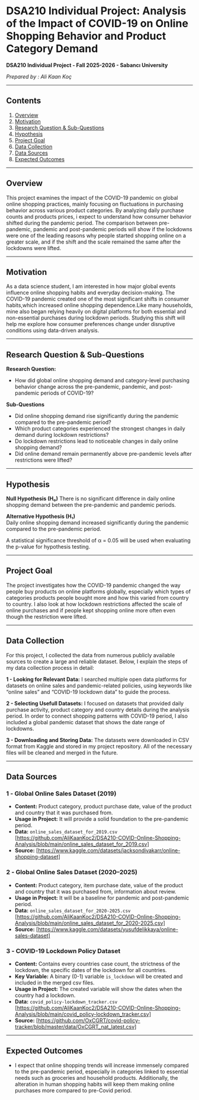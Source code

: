 # DSA210 Individual Project: Analysis of the Impact of COVID-19 on Online Shopping Behavior and Product Category Demand

**DSA210 Individual Project - Fall 2025-2026 - Sabancı University**

*Prepared by : Ali Kaan Koç*

---

## Contents
1. [Overview](#overview)
2. [Motivation](#motivation)
3. [Research Question & Sub-Questions](#research-question--sub-questions)
4. [Hypothesis](#hypothesis)
5. [Project Goal](#project-goal)
6. [Data Collection](#data-collection)
7. [Data Sources](#data-sources)
8. [Expected Outcomes](#expected-outcomes)
   
---

## Overview 
This project examines the impact of the COVID-19 pandemic on global online shopping practices, mainly focusing on fluctuations in purchasing behavior across various product categories. By analyzing daily purchase counts and products prices, i expect to understand how consumer behavior shifted during the pandemic period. The comparison between pre-pandemic, pandemic and post-pandemic periods will show if the lockdowns were one of the leading reasons why people started shopping online on a greater scale, and if the shift and the scale remained the same after the lockdowns were lifted.

---
## Motivation 

As a data science student, I am interested in how major global events influence online shopping habits and everyday decision-making. The COVID-19 pandemic created one of the most significant shifts in consumer habits,which increased online shopping dependence.Like many households, mine also began relying heavily on digital platforms for both essential and non-essential purchases during lockdown periods. Studying this shift will help me explore how consumer preferences change under disruptive conditions using data-driven analysis.

---
## Research Question & Sub-Questions 

**Research Question:**

- How did global online shopping demand and category-level purchasing behavior change across the pre-pandemic, pandemic, and post-pandemic periods of COVID-19?


**Sub-Questions**
- Did online shopping demand rise significantly during the pandemic compared to the pre-pandemic period?
- Which product categories experienced the strongest changes in daily demand during lockdown restrictions?
- Do lockdown restrictions lead to noticeable changes in daily online shopping demand?
- Did online demand remain permanently above pre-pandemic levels after restrictions were lifted?

---

## Hypothesis 

**Null Hypothesis (H₀)**
There is no significant difference in daily online shopping demand between the pre-pandemic and pandemic periods.

**Alternative Hypothesis (H₁)**  
Daily online shopping demand increased significantly during the pandemic compared to the pre-pandemic period.

A statistical significance threshold of α = 0.05 will be used when evaluating the p-value for hypothesis testing.

---

## Project Goal 
The project investigates how the COVID-19 pandemic changed the way people buy products on online platforms globally, especially which types of categories products people bought more and how this varied from country to country.
I also look at how lockdown restrictions affected the scale of online purchases and if people kept shopping online more often even though the restriction were lifted.

---

## Data Collection 

For this project, I collected the data from numerous publicly available sources to create a large and reliable dataset. Below, I explain the steps of my data collection process in detail:

**1 - Looking for Relevant Data:**
I searched multiple open data platforms for datasets on online sales and pandemic-related policies, using keywords like “online sales” and “COVID-19 lockdown data” to guide the process.

**2 - Selecting Usefull Datasets:**
I focused on datasets that provided daily purchase activity, product category and country details during the analysis period. In order to connect shopping patterns with COVID-19 period, I also included a global pandemic dataset that shows the date range of lockdowns.

**3 - Downloading and Storing Data:**
The datasets were downloaded in CSV format from Kaggle and stored in my project repository. All of the necessary files will be cleaned and merged in the future.

---
## Data Sources 
### **1️ - Global Online Sales Dataset (2019)**
- **Content:** Product category, product purchase date, value of the product and country that it was purchased from.
- **Usage in Project:** It will provide a solid foundation to the pre-pandemic period.
- **Data:** `online_sales_dataset_for_2019.csv` [https://github.com/AliKaanKoc2/DSA210-COVID-Online-Shopping-Analysis/blob/main/online_sales_dataset_for_2019.csv]
- **Source:** [https://www.kaggle.com/datasets/jacksondivakarr/online-shopping-dataset]
  
### **2️ - Global Online Sales Dataset (2020–2025)**
- **Content:** Product category, item purchase date, value of the product and country that it was purchased from, information about review.
- **Usage in Project:** It will be a baseline for pandemic and post-pandemic period.
- **Data:** `online_sales_dataset_for_2020-2025.csv` [https://github.com/AliKaanKoc2/DSA210-COVID-Online-Shopping-Analysis/blob/main/online_sales_dataset_for_2020-2025.csv]
- **Source:** [https://www.kaggle.com/datasets/yusufdelikkaya/online-sales-dataset]

### **3️ - COVID-19 Lockdown Policy Dataset**
- **Content:** Contains every countries case count, the strictness of the lockdown, the specific dates of the lockdown for all countries.
- **Key Variable:** A binary (0-1) variable `is_lockdown` will be created and included in the merged csv files.
- **Usage in Project:** The created variable will show the dates when the country had a lockdown.
- **Data:** `covid_policy-lockdown_tracker.csv` [https://github.com/AliKaanKoc2/DSA210-COVID-Online-Shopping-Analysis/blob/main/covid_policy-lockdown_tracker.csv]
- **Source:** [https://github.com/OxCGRT/covid-policy-tracker/blob/master/data/OxCGRT_nat_latest.csv]

---
## Expected Outcomes 
- I expect that online shopping trends will increase immensely compared to the pre-pandemic period, especially in categories linked to essential needs such as groceries and household products. Additionally, the alteration in human shopping habits will keep them making online purchases more compared to pre-Covid period.

